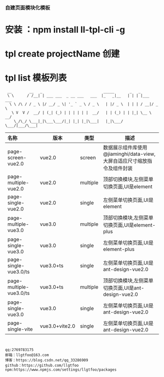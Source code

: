 ### 自建页面模块化模板


# 安装 ：npm install ll-tpl-cli -g

# tpl create projectName 创建
# tpl list 模板列表

```
 __        __   _                            _____       _   _
 \ \      / /__| | ___ ___  _ __ ___   ___  |_   _|__   | | | |___  ___
  \ \ /\ / / _ \ |/ __/ _ \| '_ ` _ \ / _ \   | |/ _ \  | | | / __|/ _ \
   \ V  V /  __/ | (_| (_) | | | | | |  __/   | | (_) | | |_| \__ \  __/
    \_/\_/ \___|_|\___\___/|_| |_| |_|\___|   |_|\___/   \___/|___/\___|

```

| 名称                    | 版本           | 类型     | 描述                                                         |
| :---------------------- | -------------- | -------- | ------------------------------------------------------------ |
| page-screen-vue2.0      | vue2.0         | screen   | 数据展示组件库使用@jiaminghi/data-view,</br>大屏自适应尺寸缩放指令及组件封装 |
| page-multiple-vue2.0    | vue2.0         | multiple | 顶部切换模块,左侧菜单切换页面,UI是element                    |
| page-single-vue2.0      | vue2.0         | single   | 左侧菜单切换页面,UI是element                                 |
| page-multiple-vue3.0    | vue3.0         | multiple | 顶部切换模块,左侧菜单切换页面,UI是element-plus               |
| page-single-vue3.0      | vue3.0         | single   | 左侧菜单切换页面,UI是element-plus                           |
| page-single-vue3.0/ts   | vue3.0+ts      | single   | 左侧菜单切换页面,UI是ant-design-vue2.0                       |
| page-multiple-vue3.0/ts | vue3.0+ts      | multiple | 顶部切换模块,左侧菜单切换页面,UI是ant-design-vue2.0          |
| page-single-vue3.0      | vue3.0         | single   | 左侧菜单切换页面,UI是ant-design-vue2.0                       |
| page-single-vite        | vue3.0+vite2.0 | single   | 左侧菜单切换页面,UI是ant-design-vue2.0                       |

```
 
```

```
qq:2769783175
邮箱：llgtfoo@163.com
博客：https://blog.csdn.net/qq_33286909
github：https://github.com/llgtfoo
npm:https://www.npmjs.com/settings/llgtfoo/packages
```
